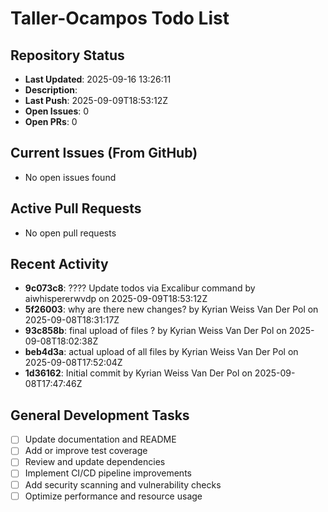 ﻿# Taller-Ocampos Todo List

## Repository Status
- **Last Updated**: 2025-09-16 13:26:11
- **Description**: 
- **Last Push**: 2025-09-09T18:53:12Z
- **Open Issues**: 0
- **Open PRs**: 0

## Current Issues (From GitHub)
- No open issues found
## Active Pull Requests
- No open pull requests
## Recent Activity
- **9c073c8**: ???? Update todos via Excalibur command by aiwhispererwvdp on 2025-09-09T18:53:12Z
- **5f26003**: why are there new changes? by Kyrian Weiss Van Der Pol on 2025-09-08T18:31:17Z
- **93c858b**: final upload of files ? by Kyrian Weiss Van Der Pol on 2025-09-08T18:02:38Z
- **beb4d3a**: actual upload of all files by Kyrian Weiss Van Der Pol on 2025-09-08T17:52:04Z
- **1d36162**: Initial commit by Kyrian Weiss Van Der Pol on 2025-09-08T17:47:46Z
## General Development Tasks
- [ ] Update documentation and README
- [ ] Add or improve test coverage
- [ ] Review and update dependencies
- [ ] Implement CI/CD pipeline improvements
- [ ] Add security scanning and vulnerability checks
- [ ] Optimize performance and resource usage
